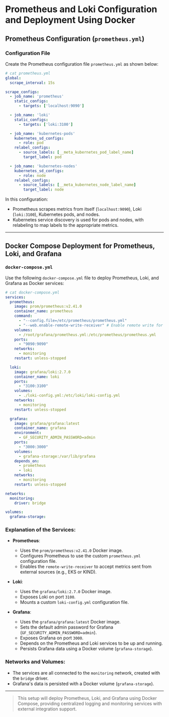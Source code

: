 
# Prometheus and Loki Configuration and Deployment Using Docker

## Prometheus Configuration (`prometheus.yml`)

### Configuration File

Create the Prometheus configuration file `prometheus.yml` as shown below:

```yaml
# cat prometheus.yml 
global:
  scrape_interval: 15s

scrape_configs:
  - job_name: 'prometheus'
    static_configs:
      - targets: ['localhost:9090']

  - job_name: 'loki'
    static_configs:
      - targets: ['loki:3100']

  - job_name: 'kubernetes-pods'
    kubernetes_sd_configs:
      - role: pod
    relabel_configs:
      - source_labels: [__meta_kubernetes_pod_label_name]
        target_label: pod

  - job_name: 'kubernetes-nodes'
    kubernetes_sd_configs:
      - role: node
    relabel_configs:
      - source_labels: [__meta_kubernetes_node_label_name]
        target_label: node
```

In this configuration:
- Prometheus scrapes metrics from itself (`localhost:9090`), Loki (`loki:3100`), Kubernetes pods, and nodes.
- Kubernetes service discovery is used for pods and nodes, with relabeling to map labels to the appropriate metrics.

---

## Docker Compose Deployment for Prometheus, Loki, and Grafana

### `docker-compose.yml`

Use the following `docker-compose.yml` file to deploy Prometheus, Loki, and Grafana as Docker services:

```yaml
# cat docker-compose.yml 
services:
  prometheus:
    image: prom/prometheus:v2.41.0
    container_name: prometheus
    command:
      - "--config.file=/etc/prometheus/prometheus.yml"
      - "--web.enable-remote-write-receiver" # Enable remote write for data collection from EKS or KIND
    volumes:
      - /root/grafana/prometheus.yml:/etc/prometheus/prometheus.yml
    ports:
      - "9090:9090"
    networks:
      - monitoring
    restart: unless-stopped

  loki:
    image: grafana/loki:2.7.0
    container_name: loki
    ports:
      - "3100:3100"
    volumes:
      - ./loki-config.yml:/etc/loki/loki-config.yml
    networks:
      - monitoring
    restart: unless-stopped

  grafana:
    image: grafana/grafana:latest
    container_name: grafana
    environment:
      - GF_SECURITY_ADMIN_PASSWORD=admin
    ports:
      - "3000:3000"
    volumes:
      - grafana-storage:/var/lib/grafana
    depends_on:
      - prometheus
      - loki
    networks:
      - monitoring
    restart: unless-stopped

networks:
  monitoring:
    driver: bridge

volumes:
  grafana-storage:
```

### Explanation of the Services:
- **Prometheus**:
  - Uses the `prom/prometheus:v2.41.0` Docker image.
  - Configures Prometheus to use the custom `prometheus.yml` configuration file.
  - Enables the `remote-write-receiver` to accept metrics sent from external sources (e.g., EKS or KIND).

- **Loki**:
  - Uses the `grafana/loki:2.7.0` Docker image.
  - Exposes Loki on port `3100`.
  - Mounts a custom `loki-config.yml` configuration file.

- **Grafana**:
  - Uses the `grafana/grafana:latest` Docker image.
  - Sets the default admin password for Grafana (`GF_SECURITY_ADMIN_PASSWORD=admin`).
  - Exposes Grafana on port `3000`.
  - Depends on the Prometheus and Loki services to be up and running.
  - Persists Grafana data using a Docker volume (`grafana-storage`).

### Networks and Volumes:
- The services are all connected to the `monitoring` network, created with the `bridge` driver.
- Grafana's data is persisted with a Docker volume (`grafana-storage`).

---

> This setup will deploy Prometheus, Loki, and Grafana using Docker Compose, providing centralized logging and monitoring services with external integration support.